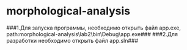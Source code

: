 # morphological-analysis
###1.Для запуска программы, необходимо открыть файл app.exe, path:morphological-analysis\lab2\bin\Debug\app.exe###
###2.Для разработки необходимо открыть файл app.sln###
